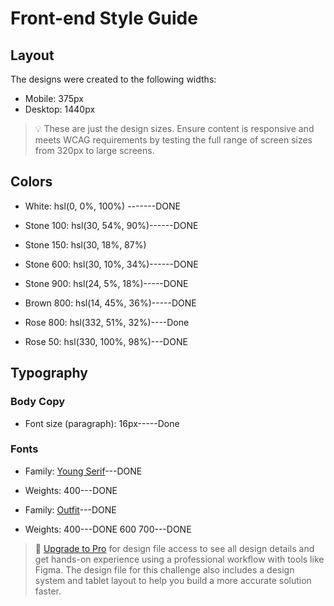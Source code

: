 # Front-end Style Guide

## Layout

The designs were created to the following widths:

- Mobile: 375px
- Desktop: 1440px

> 💡 These are just the design sizes. Ensure content is responsive and meets WCAG requirements by testing the full range of screen sizes from 320px to large screens.

## Colors

- White: hsl(0, 0%, 100%) -------DONE

- Stone 100: hsl(30, 54%, 90%)------DONE
- Stone 150: hsl(30, 18%, 87%)
- Stone 600: hsl(30, 10%, 34%)------DONE
- Stone 900: hsl(24, 5%, 18%)-----DONE

- Brown 800: hsl(14, 45%, 36%)-----DONE

- Rose 800: hsl(332, 51%, 32%)----Done
- Rose 50: hsl(330, 100%, 98%)---DONE

## Typography

### Body Copy

- Font size (paragraph): 16px-----Done

### Fonts

- Family: [Young Serif](https://fonts.google.com/specimen/Young+Serif)---DONE
- Weights: 400---DONE

- Family: [Outfit](https://fonts.google.com/specimen/Outfit)---DONE
- Weights: 400---DONE
           600
           700---DONE

> 💎 [Upgrade to Pro](https://www.frontendmentor.io/pro?ref=style-guide) for design file access to see all design details and get hands-on experience using a professional workflow with tools like Figma. The design file for this challenge also includes a design system and tablet layout to help you build a more accurate solution faster.
